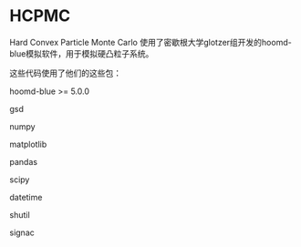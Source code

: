 # HCPMC
Hard Convex Particle Monte Carlo
使用了密歇根大学glotzer组开发的hoomd-blue模拟软件，用于模拟硬凸粒子系统。

这些代码使用了他们的这些包：

hoomd-blue >= 5.0.0

gsd

numpy

matplotlib

pandas

scipy

datetime

shutil

signac

